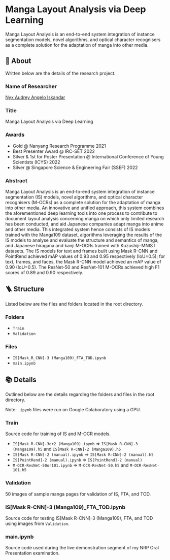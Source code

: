 # Manga Layout Analysis via Deep Learning
Manga Layout Analysis is an end-to-end system integration of instance segmentation models, novel algorithms, and optical character recognisers as a complete solution for the adaptation of manga into other media.

## 🎉 About
Written below are the details of the research project.

### Name of Researcher
[Nyx Audrey Angelo Iskandar](https://github.com/xyntechx/)

### Title
Manga Layout Analysis via Deep Learning

### Awards
- Gold @ Nanyang Research Programme 2021
- Best Presenter Award @ IRC-SET 2022
- Silver & 1st for Poster Presentation @ International Conference of Young Scientists (ICYS) 2022
- Silver @ Singapore Science & Engineering Fair (SSEF) 2022

### Abstract
Manga Layout Analysis is an end-to-end system integration of instance segmentation (IS) models, novel algorithms, and optical character recognisers (M-OCRs) as a complete solution for the adaptation of manga into other media. An innovative and unified approach, this system combines the aforementioned deep learning tools into one process to contribute to document layout analysis concerning manga on which only limited research has been conducted, and aid Japanese companies adapt manga into anime and other media. This integrated system hence consists of IS models trained with the Manga109 dataset, algorithms leveraging the results of the IS models to analyse and evaluate the structure and semantics of manga, and Japanese hiragana and kanji M-OCRs trained with Kuzushiji-MNIST datasets. The IS models for text and frames built using Mask R-CNN and PointRend achieved mAP values of 0.93 and 0.95 respectively (IoU=0.5); for text, frames, and faces, the Mask R-CNN model achieved an mAP value of 0.90 (IoU=0.5). The ResNet-50 and ResNet-101 M-OCRs achieved high F1 scores of 0.89 and 0.90 respectively.

## 🪜 Structure
Listed below are the files and folders located in the root directory.

### Folders
-   `Train`
-   `Validation`

### Files
-   `IS[Mask_R_CNN]-3 (Manga109)_FTA_TOD.ipynb`
-   `main.ipynb`

## 📚 Details
Outlined below are the details regarding the folders and files in the root directory.

Note: `.ipynb` files were run on Google Colaboratory using a GPU.

### Train
Source code for training of IS and M-OCR models.

-   `IS[Mask R-CNN]-3or2 (Manga109).ipynb` => `IS[Mask R-CNN]-3 (Manga109).h5` and `IS[Mask R-CNN]-2 (Manga109).h5`
-   `IS[Mask R-CNN]-2 (manual).ipynb` => `IS[Mask R-CNN]-2 (manual).h5`
-   `IS[PointRend]-2 (manual).ipynb` => `IS[PointRend]-2 (manual)`
-   `M-OCR-ResNet-50or101.ipynb` => `M-OCR-ResNet-50.h5` and `M-OCR-ResNet-101.h5`

### Validation
50 images of sample manga pages for validation of IS, FTA, and TOD.

### IS[Mask R-CNN]-3 (Manga109)\_FTA_TOD.ipynb
Source code for testing IS[Mask R-CNN]-3 (Manga109), FTA, and TOD using images from `Validation`.

### main.ipynb
Source code used during the live demonstration segment of my NRP Oral Presentation examination.

